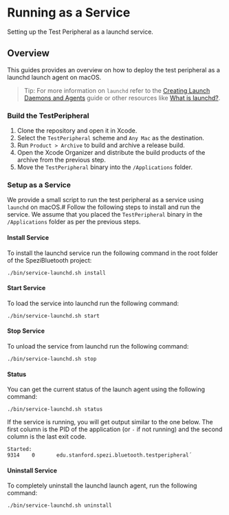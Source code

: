 # Running as a Service

Setting up the Test Peripheral as a launchd service.

<!--
#
# This source file is part of the Stanford Spezi open source project
#
# SPDX-FileCopyrightText: 2024 Stanford University and the project authors (see CONTRIBUTORS.md)
#
# SPDX-License-Identifier: MIT
#
-->

## Overview

This guides provides an overview on how to deploy the test peripheral as a launchd launch agent on macOS.

> Tip: For more information on `launchd` refer to the [Creating Launch Daemons and Agents](https://developer.apple.com/library/archive/documentation/MacOSX/Conceptual/BPSystemStartup/Chapters/CreatingLaunchdJobs.html)
    guide or other resources like [What is launchd?](https://launchd.info).

### Build the TestPeripheral

1. Clone the repository and open it in Xcode.
2. Select the `TestPeripheral` scheme and `Any Mac` as the destination.
3. Run `Product > Archive` to build and archive a release build.
4. Open the Xcode Organizer and distribute the build products of the archive from the previous step.
5. Move the `TestPeripheral` binary into the `/Applications` folder. 


### Setup as a Service

We provide a small script to run the test peripheral as a service using `launchd` on macOS.#
Follow the following steps to install and run the service.
We assume that you placed the `TestPeripheral` binary in the `/Applications` folder as per the previous steps.

#### Install Service

To install the launchd service run the following command in the root folder of the SpeziBluetooth project:

```
./bin/service-launchd.sh install
```

#### Start Service

To load the service into launchd run the following command:

```
./bin/service-launchd.sh start
```

#### Stop Service

To unload the service from launchd run the following command:

```
./bin/service-launchd.sh stop
```

#### Status

You can get the current status of the launch agent using the following command:
```
./bin/service-launchd.sh status
```

If the service is running, you will get output similar to the one below.
The first column is the PID of the application (or `-` if not running) and the second column is the last exit code.

```
Started:
9314    0       edu.stanford.spezi.bluetooth.testperipheral´
```

#### Uninstall Service

To completely uninstall the launchd launch agent, run the following command:

```
./bin/service-launchd.sh uninstall
```

